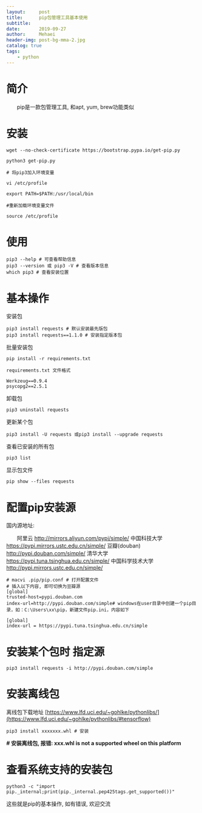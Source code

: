 ```yaml
---
layout:     post
title:      pip包管理工具基本使用
subtitle:   
date:       2019-09-27
author:     Mehaei
header-img: post-bg-mma-2.jpg
catalog: true
tags:
    - python
---
```

# 简介

　　pip是一款包管理工具, 和apt, yum, brew功能类似

# 安装

```
wget --no-check-certificate https://bootstrap.pypa.io/get-pip.py

python3 get-pip.py

# 将pip3加入环境变量

vi /etc/profile

export PATH=$PATH:/usr/local/bin

#重新加载环境变量文件

source /etc/profile
```

# 使用

```
pip3 --help # 可查看帮助信息
pip3 --version 或 pip3 -V # 查看版本信息
which pip3 # 查看安装位置
```

# 基本操作

安装包

```
pip3 install requests # 默认安装最先版包
pip3 install requests==1.1.0 # 安装指定版本包
```

批量安装包

```
pip install -r requirements.txt
```

```
requirements.txt 文件格式
```

```
Werkzeug==0.9.4
psycopg2==2.5.1
```

卸载包

```
pip3 uninstall requests 
```

更新某个包

```
pip3 install -U requests 或pip3 install --upgrade requests
```

查看已安装的所有包

```
pip3 list
```

显示包文件

```
pip show --files requests
```

# 配置pip安装源

国内源地址:　　

　　阿里云  http://mirrors.aliyun.com/pypi/simple/ 中国科技大学  https://pypi.mirrors.ustc.edu.cn/simple/ 豆瓣(douban)  http://pypi.douban.com/simple/ 清华大学  https://pypi.tuna.tsinghua.edu.cn/simple/ 中国科学技术大学  http://pypi.mirrors.ustc.edu.cn/simple/

```
# macvi .pip/pip.conf # 打开配置文件
# 插入以下内容, 即可切换为豆瓣源
[global]
trusted-host=pypi.douban.com
index-url=http://pypi.douban.com/simple# windows在user目录中创建一个pip目录，如：C:\Users\xx\pip，新建文件pip.ini，内容如下
```

```
[global]
index-url = https://pypi.tuna.tsinghua.edu.cn/simple
```

# 安装某个包时 指定源

```
pip3 install requests -i http://pypi.douban.com/simple
```

# 安装离线包

离线包下载地址 [https://www.lfd.uci.edu/~gohlke/pythonlibs/](https://www.lfd.uci.edu/~gohlke/pythonlibs/#tensorflow)

```
pip3 install xxxxxxx.whl # 安装
```

**# 安装离线包, 报错: xxx.whl is not a supported wheel on this platform**

# 查看系统支持的安装包

```
python3 -c "import pip._internal;print(pip._internal.pep425tags.get_supported())"
```

这些就是pip的基本操作, 如有错误, 欢迎交流
